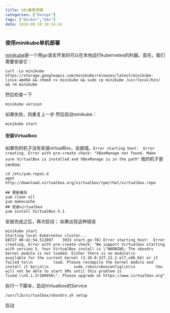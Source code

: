 ```yaml
---
title: k8s集群搭建
categories: ["Devops"]
tags: ["docker","k8s"]
date: 2018-09-10 20:54:41
---
```


### 使用minikube单机部署
[minikube](https://github.com/kubernetes/minikube)是一个用go语言开发的可以在本地运行kubernetes的利器。首先，我们需要安装它：

<!--more-->

```
curl -Lo minikube https://storage.googleapis.com/minikube/releases/latest/minikube-linux-amd64 && chmod +x minikube && sudo cp minikube /usr/local/bin/ && rm minikube
```
然后检查一下
```
minikube version
```
如果失败，则重复上一步
然后启动minikube：
```
minikube start
```
#### 安装Virtualbox
如果你的机子没有安装virtualBox，会报错。`Error starting host:  Error creating. Error with pre-create check: "VBoxManage not found. Make sure VirtualBox is installed and VBoxManage is in the path"`
我的机子是centos:
```
cd /etc/yum.repos.d
wget http://download.virtualbox.org/virtualbox/rpm/rhel/virtualbox.repo

## 更新缓存
yum clean all
yum makecache
## 安装virtualbox
yum install VirtualBox-5.1
```
安装完成之后，再次启动；
如果出现这种错误
```
minikube start
Starting local Kubernetes cluster...
E0727 06:41:54.512097    3933 start.go:78] Error starting host:  Error creating. Error with pre-create check: "We support Virtualbox starting with version 5. Your VirtualBox install is \"WARNING: The vboxdrv kernel module is not loaded. Either there is no module\\n         available for the current kernel (3.10.0-327.22.2.el7.x86_64) or it failed to\\n         load. Please recompile the kernel module and install it by\\n\\n           sudo /sbin/vboxconfig\\n\\n         You will not be able to start VMs until this problem is fixed.\\n5.1.2r108956\". Please upgrade at https://www.virtualbox.org"
```
执行一下脚本，启动Virtualbox的Service
```
/usr/lib/virtualbox/vboxdrv.sh setup
```
启动